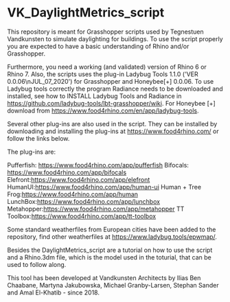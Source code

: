 # VK_DaylightMetrics_script

This repository is meant for Grasshopper scripts used by Tegnestuen Vandkunsten to simulate daylighting for buildings. To use the script properly you are expected to have a basic understanding of Rhino and/or Grasshopper. 

Furthermore, you need a working (and validated) version of Rhino 6 or Rhino 7. Also, the scripts uses the plug-in Ladybug Tools 1.1.0 ('VER 0.0.06\nJUL_07_2020') for Grasshopper and Honeybee[+] 0.0.06. To use Ladybug tools correctly the program Radiance needs to be downloaded and installed, see how to INSTALL Ladybug Tools and Radiance in https://github.com/ladybug-tools/lbt-grasshopper/wiki. For Honeybee [+] download from https://www.food4rhino.com/en/app/ladybug-tools.

Several other plug-ins are also used in the script. They can be installed by  downloading and installing the plug-ins  at https://www.food4rhino.com/ or follow the links below. 

The plug-ins are:

Pufferfish: https://www.food4rhino.com/app/pufferfish
Bifocals: https://www.food4rhino.com/app/bifocals
Elefront:https://www.food4rhino.com/app/elefront
HumanUI:https://www.food4rhino.com/app/human-ui
Human + Tree Frog:https://www.food4rhino.com/app/human
LunchBox:https://www.food4rhino.com/app/lunchbox
Metahopper:https://www.food4rhino.com/app/metahopper
TT Toolbox:https://www.food4rhino.com/app/tt-toolbox

Some standard weatherfiles from European cities have been added to the repository, find other weatherfiles at https://www.ladybug.tools/epwmap/.

Besides the DaylightMetrics_script are a tutorial on how to use the script and a Rhino.3dm file, which is the model used in the toturial, that can be used to follow along. 

This tool has been developed at Vandkunsten Architects by Ilias Ben Chaabane, Martyna Jakubowska, Michael Granby-Larsen, Stephan Sander and Amal El-Khatib - since 2018.
